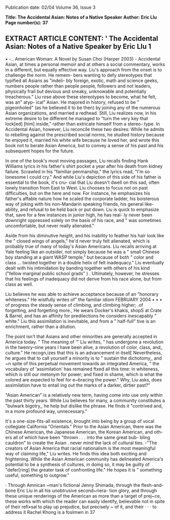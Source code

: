 Publication date: 02/04
Volume 36, Issue 3

**Title: The Accidental Asian: Notes of a Native Speaker**
**Author: Eric Llu**
**Page number(s): 37**

EXTRACT ARTICLE CONTENT:
' 
The Accidental Asian: Notes of a Native Speaker by Eric Llu 
1 
-
• 
-.. 
American Woman: A Novel by Susan Choi (Harper 
2003) -
Accidental Asian, at times a personal memoir and at others a 
social commentary, works in a different, but equally effective way. 
Liu's approach from the onset is to challenge the norm. He remem-
bers wanting to defy stereotypes that typified all Asians as "indeli-
bly foreign, exotic, math and science geeks, numbers people rather 
than people people, followers and not leaders, physically frail but 
devious and sneaky, unknowable and potentially treacherous." Liu 
rose above these stereotypes to become, what he felt, was an" atyp-
ical" Asian. He majored in history, refused to be " pigeonholed" (as 
he believed it to be then) by joining any of the numerous Asian 
organizations, and married a redhead. Still, Liu realizes now, in his 
extreme desire to be different he managed to "turn the very key that 
lock[ed] [him] inside," rather than extricate himself from a stereo-
type. In Accidental Asian, however, Liu reconcile these two desires: 
While he admits to rebelling against the prescribed social norms, he 
studied history because he enjoyed it, married his white wife 
because he loved her, and wrote this book not to berate Asian 
America, but to convey a sense of his past and his subsequent hopes 
for the future. 

In one of the book's most moving passages, Liu recalls finding 
Hank Williams lyrics in his father's shirt pocket a year after his 
death from kidney failure. Scrawled in his "familiar penmanship," 
the lyrics read, "I'm so lonesome I could cry." And while Liu's 
depiction of this side of his father is essential to the book, it's cru-
cial that Liu doesn't dwell on this sad, often lonely transition from 
East to West. Liu chooses to focus not on past difficulties, but on 
the here and now. For instance, he emphasizes his father's affable 
nature 
how he scaled the corporate ladder, his boisterous way of 
joking with his non-Mandarin speaking friends, his general like-
ability, and refusal to be held back or put down. Liu is quick to 
emphasize that, save for a few instances in junior high, he has real-
ly never been downright oppressed solely on the basis of his race, 
and " was sometimes uncomfortable, but never really alienated." 

Aside from his diminutive height, and his inability to feather his 
hair look like the " closed wings of angels," he'd never truly felt 
alienated, which is probably true of many of today's Asian 
Americans. Liu recalls arriving at Yale feeling like an outsider, not 
simply because he was a " small Chinese boy standing at a giant 
WASP temple," but because of both " color and class ... twisted 
together in a double helix of felt inadequacy." Liu eventually dealt 
with his intimidation by banding together with others of his kind 
("fellow marginal public school grads" ) . Ultimately, however, he 
stresses that his feelings of inadequacy did not derive from his race 
alone, but from class as well. 

Liu believes he was able to achieve acceptance because of an 
"honorary whiteness." He wistfully writes of" the familiar idiom 
FEBRUARY 2004 
• • • 
of progress 
the steady sense of climbing, and climbing higher; .of 
forgetting, and forgetting more., He wears Docker's khakis, shopS 
at Crate & Barrel, and has an affinity for 
predilections he considers inescapably " white." Liu 
this assimilation is inevitable, and from a " half-full" 
tive 
is an enrichment, rather than a dilution. 

The point isn't that Asians and other minorities are generally 
accepted in America today. " The meaning of 
'" Liu 
writes, " has undergone a revolution in the twenry-nine years I have 
been alive, a revolution of color, class, and_ culture." He recogn,izes 
that this is an advancement in itsel£ Nevertheless, he argues that to 
call yourself a minority is to " sustain the dichotomy,, and ~n spite 
of this perpetual movement towards an integrated America, " the 
vocabulary of 'assimilation' has remained ftxed all this time: 
in 
whiteness, which is still our metonym for power; and fixed in 
shame, which is what the colored are expected to feel for e~bracing 
the power." Why, Liu asks, does assimilation have to entail 
ing out the marks of a darker, dirtier past?" 

"Asian American" is a relatively new term, having come into 
use only within the past thirty years. While Liu believes for many, 
a community constitutes a "bulwark 
bigotry,, he 
help but dislike the phrase. He finds it "contrived and, in a more 
profound way, unnecessary." 

It's a one-size-fits-all existence, 
brought into being by a group of vocal collegiate California 
"Orientals." Prior to the Asian American, there was the Chinese 
American, the Japanese American, the Korean American, and oth-
ers 
all of which have been "thrown . . . into the same great bub-
bling cauldron" to create the Asian 
. 
never mind the lack 
of cultural ties. -"The creators of Asian America 
that racial 
nationalism is the most meaningful way of claiming 
life," 
Liu writes. He finds this idea both exciting and frightening. While 
the Asian American community has delineated America's potential 
to be a synthesis of cultures, in doing so, it may be guilty of 
"defer[ring] the greater task of confronting 
life." He 
hopes it is " something useful, something to outgrow." 

· 
Through Amnican ~man's fictional Jenny Shimada, through 
the flesh-and-bone Eric Liu in all his unobtrusive second~riera-
tion glory, and through these unique renderings of the 
American as more than a target of prej~ce, these 
works with which the reader can easily identify, believable not in 
spite of their refi•sal to play up prejudice, but precisely 
~ of 
it, and their · · · 
to address it 
Rachel Khong is a foslmwn in 
37